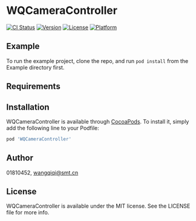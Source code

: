 # WQCameraController

[![CI Status](https://img.shields.io/travis/01810452/WQCameraController.svg?style=flat)](https://travis-ci.org/01810452/WQCameraController)
[![Version](https://img.shields.io/cocoapods/v/WQCameraController.svg?style=flat)](https://cocoapods.org/pods/WQCameraController)
[![License](https://img.shields.io/cocoapods/l/WQCameraController.svg?style=flat)](https://cocoapods.org/pods/WQCameraController)
[![Platform](https://img.shields.io/cocoapods/p/WQCameraController.svg?style=flat)](https://cocoapods.org/pods/WQCameraController)

## Example

To run the example project, clone the repo, and run `pod install` from the Example directory first.

## Requirements

## Installation

WQCameraController is available through [CocoaPods](https://cocoapods.org). To install
it, simply add the following line to your Podfile:

```ruby
pod 'WQCameraController'
```

## Author

01810452, wangqiqi@smt.cn

## License

WQCameraController is available under the MIT license. See the LICENSE file for more info.
